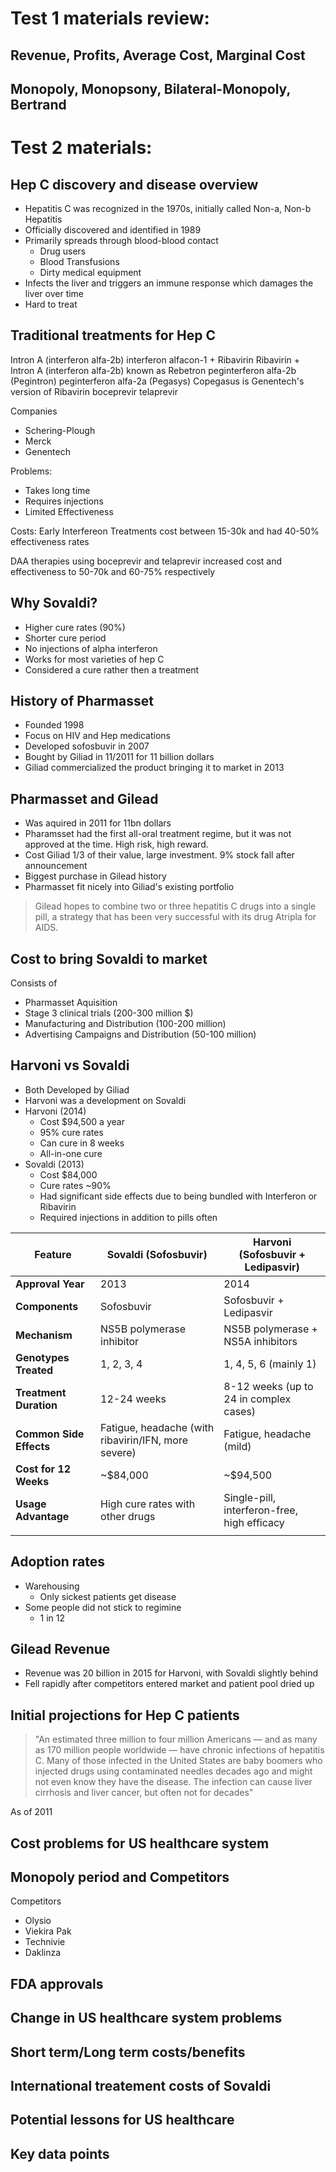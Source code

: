 # Test 1 materials review:
## Revenue, Profits, Average Cost, Marginal Cost



## Monopoly, Monopsony, Bilateral-Monopoly, Bertrand


# Test 2 materials: 

## Hep C discovery and disease overview
- Hepatitis C was recognized in the 1970s, initially called Non-a, Non-b Hepatitis
- Officially discovered and identified in 1989
- Primarily spreads through blood-blood contact
	- Drug users
	- Blood Transfusions
	- Dirty medical equipment
- Infects the liver and triggers an immune response which damages the liver over time
- Hard to treat 
## Traditional treatments for Hep C

Intron A (interferon alfa-2b)
interferon alfacon-1 + Ribavirin
Ribavirin + Intron A (interferon alfa-2b) known as Rebetron
peginterferon alfa-2b (Pegintron)
peginterferon alfa-2a (Pegasys)
Copegasus is Genentech's version of Ribavirin
boceprevir 
telaprevir

Companies
- Schering-Plough
- Merck
- Genentech

Problems:
- Takes long time
- Requires injections
- Limited Effectiveness

Costs: 
Early Interfereon Treatments cost between 15-30k and had 40-50% effectiveness rates

DAA therapies using boceprevir and telaprevir increased cost and effectiveness to 50-70k and 60-75% respectively 



## Why Sovaldi?
- Higher cure rates (90%)
- Shorter cure period
- No injections of alpha interferon
- Works for most varieties of hep C
- Considered a cure rather then a treatment
## History of Pharmasset

- Founded 1998
- Focus on HIV and Hep medications
- Developed sofosbuvir in 2007 
- Bought by Giliad in 11/2011 for 11 billion dollars
- Giliad commercialized the product bringing it to market in 2013

## Pharmasset and Gilead
- Was aquired in 2011 for 11bn dollars
- Pharamsset had the first all-oral treatment regime, but it was not approved at the time. High risk, high reward. 
- Cost Giliad 1/3 of their value, large investment. 9% stock fall after announcement
- Biggest purchase in Gilead history
- Pharmasset fit nicely into Giliad's existing portfolio
>Gilead hopes to combine two or three hepatitis C drugs into a single pill, a strategy that has been very successful with its drug Atripla for AIDS.


## Cost to bring Sovaldi to market 
Consists of
- Pharmasset Aquisition
- Stage 3 clinical trials (200-300 million $)
- Manufacturing and Distribution (100-200 million)
- Advertising Campaigns and Distribution (50-100 million)

## Harvoni vs Sovaldi
- Both Developed by Giliad
- Harvoni was a development on Sovaldi
- Harvoni (2014)
	- Cost $94,500 a year
	- 95% cure rates
	- Can cure in 8 weeks 
	- All-in-one cure
- Sovaldi (2013)
	- Cost $84,000
	- Cure rates ~90%
	- Had significant side effects due to being bundled with Interferon or Ribavirin
	- Required injections in addition to pills often

| Feature                 | Sovaldi (Sofosbuvir)                                | Harvoni (Sofosbuvir + Ledipasvir)           |
| ----------------------- | --------------------------------------------------- | ------------------------------------------- |
| **Approval Year**       | 2013                                                | 2014                                        |
| **Components**          | Sofosbuvir                                          | Sofosbuvir + Ledipasvir                     |
| **Mechanism**           | NS5B polymerase inhibitor                           | NS5B polymerase + NS5A inhibitors           |
| **Genotypes Treated**   | 1, 2, 3, 4                                          | 1, 4, 5, 6 (mainly 1)                       |
| **Treatment Duration**  | 12-24 weeks                                         | 8-12 weeks (up to 24 in complex cases)      |
| **Common Side Effects** | Fatigue, headache (with ribavirin/IFN, more severe) | Fatigue, headache (mild)                    |
| **Cost for 12 Weeks**   | ~$84,000                                            | ~$94,500                                    |
| **Usage Advantage**     | High cure rates with other drugs                    | Single-pill, interferon-free, high efficacy |
|                         |                                                     |                                             |

## Adoption rates
- Warehousing 
	- Only sickest patients get disease
- Some people did not stick to regimine
	- 1 in 12
## Gilead Revenue 

- Revenue was 20 billion in 2015 for Harvoni, with Sovaldi slightly behind
- Fell rapidly after competitors entered market and patient pool dried up


## Initial projections for Hep C patients

>"An estimated three million to four million Americans — and as many as 170 million people worldwide — have chronic infections of hepatitis C. Many of those infected in the United States are baby boomers who injected drugs using contaminated needles decades ago and might not even know they have the disease. The infection can cause liver cirrhosis and liver cancer, but often not for decades"

As of 2011


## Cost problems for US healthcare system

## Monopoly period and Competitors 

Competitors 
- Olysio
- Viekira Pak
- Technivie
- Daklinza
  
  
  
  
  
  
  
  
  
  
  
  
  
  
  
  
  
  


## FDA approvals

## Change in US healthcare system problems 

##  Short term/Long term costs/benefits
## International treatement costs of Sovaldi

## Potential lessons for US healthcare

## Key data points 





